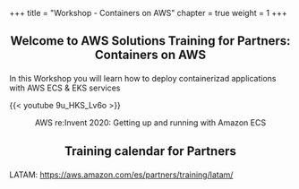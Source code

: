 +++ 
title = "Workshop - Containers on AWS" 
chapter = true 
weight = 1 
+++

## <p style="text-align: center;">Welcome to AWS Solutions Training for Partners: Containers on AWS</p>

In this Workshop you will learn how to deploy containerizad applications with AWS ECS & EKS services

{{< youtube 9u_HKS_Lv6o >}}

<p style="text-align: center;">AWS re:Invent 2020: Getting up and running with Amazon ECS</p>

## <p style="text-align: center;">Training calendar for Partners</p>

LATAM: https://aws.amazon.com/es/partners/training/latam/